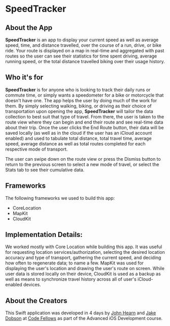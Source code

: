 # __SpeedTracker__

## About the App
__SpeedTracker__ is an app to display your current speed as well as average speed, time,  and distance travelled, over the course of a run, drive, or bike ride. Your route is displayed on a map in real-time and aggregated with past routes so the user can see their statistics for time spent driving, average running speed, or the total distance travelled biking over their usage history.

## Who it's for
__SpeedTracker__ is for anyone who is looking to track their daily runs or commute time, or simply wants a speedometer for a bike or motorcycle that doesn't have one. The app helps the user by doing much of the work for them. By simply selecting walking, biking, or driving as their choice of transportation upon opening the app, __SpeedTracker__ will tailor the data collection to best suit that type of travel. From there, the user is taken to the route view where they can begin and end their route and see real-time data about their trip. Once the user clicks the End Route button, their data  will be saved locally (as well as in the cloud if the user has an iCloud account enabled) and used to tabulate total distance, total travel time, average speed, average distance as well as total routes completed for each respective mode of transport.

The user can swipe down on the route view or press the Dismiss button to return to the previous screen to select a new mode of travel, or select the Stats tab to see their cumulative data.

## Frameworks
The following frameworks we used to build this app:
- CoreLocation
- MapKit
- CloudKit

## Implementation Details:
We worked mostly with Core Location while building this app. It was useful for requesting location services/authorization, selecting the desired location accuracy and type of transport, gathering the current speed,  and deciding how often to regenerate data; to name a few. MapKit was used for displaying the user's location and drawing the user's route on screen. While user data is stored locally on their device, CloudKit is used as a backup as well as means to synchronize travel history across all of user's iCloud-enabled devices.

## About the Creators
This Swift application was developed in 4 days by [John Hearn](https://github.com/JohnTheBastard/) and [Jake Dobson](https://github.com/JakeDobson/) at [Code Fellows](https://www.codefellows.org/) as part of the Advanced iOS Development course.